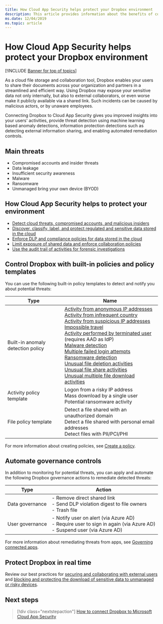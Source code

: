 ```yaml
---
title: How Cloud App Security helps protect your Dropbox environment
description: This article provides information about the benefits of connecting your Dropbox app to Cloud App Security using the API connector for visibility and control over use.app-security
ms.date: 12/04/2019
ms.topic: article
---
```

# How Cloud App Security helps protect your Dropbox environment

[!INCLUDE [Banner for top of topics](includes/banner.md)]

As a cloud file storage and collaboration tool, Dropbox enables your users to share their documents across your organization and partners in a streamlined and efficient way. Using Dropbox may expose your sensitive data not only internally, but also to external collaborators, or even worse make it publicly available via a shared link. Such incidents can be caused by malicious actors, or by unaware employees.

Connecting Dropbox to Cloud App Security gives you improved insights into your users' activities, provide threat detection using machine learning based anomaly detections, information protection detections such as detecting external information sharing, and enabling automated remediation controls.

## Main threats

- Compromised accounts and insider threats
- Data leakage
- Insufficient security awareness
- Malware
- Ransomware
- Unmanaged bring your own device (BYOD)

## How Cloud App Security helps to protect your environment

- [Detect cloud threats, compromised accounts, and malicious insiders](best-practices.md#detect-cloud-threats-compromised-accounts-malicious-insiders-and-ransomware)
- [Discover, classify, label, and protect regulated and sensitive data stored in the cloud](best-practices.md#discover-classify-label-and-protect-regulated-and-sensitive-data-stored-in-the-cloud)
- [Enforce DLP and compliance policies for data stored in the cloud](best-practices.md#enforce-dlp-and-compliance-policies-for-data-stored-in-the-cloud)
- [Limit exposure of shared data and enforce collaboration policies](best-practices.md#limit-exposure-of-shared-data-and-enforce-collaboration-policies)
- [Use the audit trail of activities for forensic investigations](best-practices.md#use-the-audit-trail-of-activities-for-forensic-investigations)

## Control Dropbox with built-in policies and policy templates

You can use the following built-in policy templates to detect and notify you about potential threats:

| Type | Name |
| ---- | ---- |
| Built-in anomaly detection policy | [Activity from anonymous IP addresses](anomaly-detection-policy.md#activity-from-anonymous-ip-addresses)<br />[Activity from infrequent country](anomaly-detection-policy.md#activity-from-infrequent-country)<br />[Activity from suspicious IP addresses](anomaly-detection-policy.md#activity-from-suspicious-ip-addresses)<br />[Impossible travel](anomaly-detection-policy.md#impossible-travel)<br />[Activity performed by terminated user](anomaly-detection-policy.md#activity-performed-by-terminated-user) (requires AAD as IdP)<br />[Malware detection](anomaly-detection-policy.md#malware-detection)<br />[Multiple failed login attempts](anomaly-detection-policy.md#multiple-failed-login-attempts)<br />[Ransomware detection](anomaly-detection-policy.md#ransomware-activity)<br />[Unusual file deletion activities](anomaly-detection-policy.md#unusual-activities-by-user)<br />[Unusual file share activities](anomaly-detection-policy.md#unusual-activities-by-user)<br />[Unusual multiple file download activities](anomaly-detection-policy.md#unusual-activities-by-user) |
| Activity policy template | Logon from a risky IP address<br />Mass download by a single user<br />Potential ransomware activity |
| File policy template | Detect a file shared with an unauthorized domain<br />Detect a file shared with personal email addresses<br />Detect files with PII/PCI/PHI |

For more information about creating policies, see [Create a policy](control-cloud-apps-with-policies.md#create-a-policy).

## Automate governance controls

In addition to monitoring for potential threats, you can apply and automate the following Dropbox governance actions to remediate detected threats:

| Type | Action |
| ---- | ---- |
| Data governance | - Remove direct shared link<br />- Send DLP violation digest to file owners<br />- Trash file |
| User governance | - Notify user on alert (via Azure AD)<br /> - Require user to sign in again (via Azure AD)<br /> - Suspend user (via Azure AD) |

For more information about remediating threats from apps, see [Governing connected apps](governance-actions.md).

## Protect Dropbox in real time

Review our best practices for [securing and collaborating with external users](best-practices.md#secure-collaboration-with-external-users-by-enforcing-real-time-session-controls) and [blocking and protecting the download of sensitive data to unmanaged or risky devices](best-practices.md#block-and-protect-download-of-sensitive-data-to-unmanaged-or-risky-devices).

## Next steps

> [!div class="nextstepaction"]
> [How to connect Dropbox to Microsoft Cloud App Security](connect-dropbox-to-microsoft-cloud-app-security.md)

